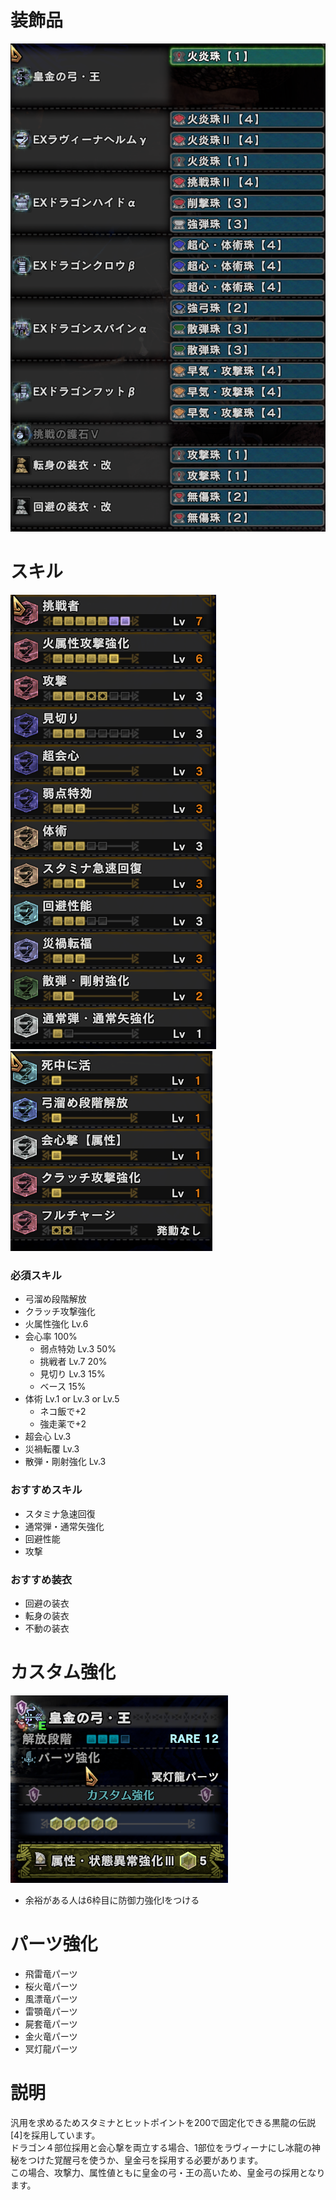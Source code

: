# 装飾品
!["画像が読み込まれてないよ"](/images/14_1_1_jewels.png)


# スキル
!["画像が読み込まれてないよ"](/images/14_1_1_skills_1.png) !["画像が読み込まれてないよ"](/images/14_1_1_skills_2.png)

### 必須スキル
- 弓溜め段階解放
- クラッチ攻撃強化
- 火属性強化 Lv.6
- 会心率 100%
  - 弱点特効 Lv.3 50%
  - 挑戦者 Lv.7 20%
  - 見切り Lv.3 15%
  - ベース 15%
- 体術 Lv.1 or Lv.3 or Lv.5
  - ネコ飯で+2
  - 強走薬で+2
- 超会心 Lv.3
- 災禍転覆 Lv.3
- 散弾・剛射強化 Lv.3

### おすすめスキル
- スタミナ急速回復
- 通常弾・通常矢強化
- 回避性能
- 攻撃

### おすすめ装衣
- 回避の装衣
- 転身の装衣
- 不動の装衣


# カスタム強化
!["画像が読み込まれてないよ"](/images/14_1_1_augmentations.png)

- 余裕がある人は6枠目に防御力強化Ⅰをつける


# パーツ強化
- 飛雷竜パーツ
- 桜火竜パーツ
- 風漂竜パーツ
- 雷顎竜パーツ
- 屍套竜パーツ
- 金火竜パーツ
- 冥灯龍パーツ


# 説明
汎用を求めるためスタミナとヒットポイントを200で固定化できる黒龍の伝説[4]を採用しています。</br>
ドラゴン４部位採用と会心撃を両立する場合、1部位をラヴィーナにし冰龍の神秘をつけた覚醒弓を使うか、皇金弓を採用する必要があります。</br>
この場合、攻撃力、属性値ともに皇金の弓・王の高いため、皇金弓の採用となります。</br>
